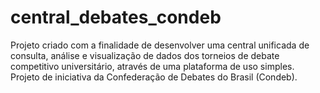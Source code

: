 # central_debates_condeb
Projeto criado com a finalidade de desenvolver uma central unificada de consulta, análise e visualização de dados dos torneios de debate competitivo universitário, através de uma plataforma de uso simples. Projeto de iniciativa da Confederação de Debates do Brasil (Condeb).
